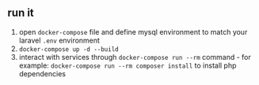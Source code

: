 ## run it

1. open `docker-compose` file and define mysql environment to match your laravel `.env` environment
2. `docker-compose up -d --build`
3. interact with services through `docker-compose run --rm` command - for example: `docker-compose run --rm composer install` to install php dependencies
